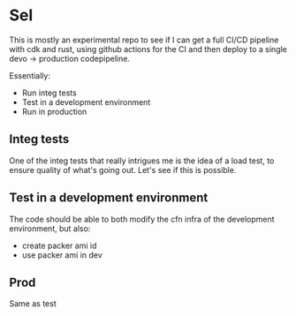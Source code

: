 # Sel

This is mostly an experimental repo to see if I can get a full CI/CD pipeline with cdk and rust, using github actions for the CI and then deploy to a single
devo -> production codepipeline.

Essentially:

- Run integ tests
- Test in a development environment
- Run in production

## Integ tests

One of the integ tests that really intrigues me is the idea of a load test, to ensure quality of what's going out. Let's see if this is possible.

## Test in a development environment

The code should be able to both modify the cfn infra of the development environment, but also:
- create packer ami id
- use packer ami in dev

## Prod 

Same as test